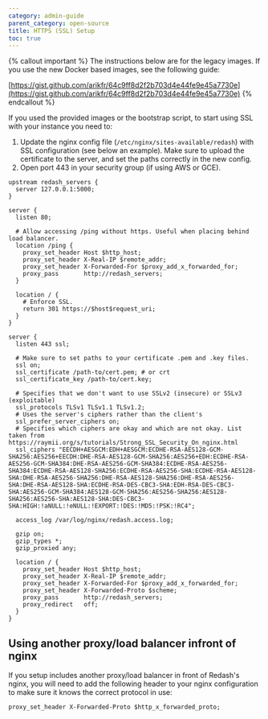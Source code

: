 ```yaml
---
category: admin-guide
parent_category: open-source
title: HTTPS (SSL) Setup
toc: true
---
```


{% callout important %}
The instructions below are for the legacy images. If you use the new Docker based images, see the following guide:

[https://gist.github.com/arikfr/64c9ff8d2f2b703d4e44fe9e45a7730e](https://gist.github.com/arikfr/64c9ff8d2f2b703d4e44fe9e45a7730e)
{% endcallout %}

If you used the provided images or the bootstrap script, to start using SSL with your instance you need to:

1. Update the nginx config file (`/etc/nginx/sites-available/redash`) with SSL configuration (see below an example). Make sure to upload the certificate to the server, and set the paths correctly in the new config.
2. Open port 443 in your security group (if using AWS or GCE).

```
upstream redash_servers {
  server 127.0.0.1:5000;
}

server {
  listen 80;

  # Allow accessing /ping without https. Useful when placing behind load balancer.
  location /ping {
    proxy_set_header Host $http_host;
    proxy_set_header X-Real-IP $remote_addr;
    proxy_set_header X-Forwarded-For $proxy_add_x_forwarded_for;
    proxy_pass       http://redash_servers;
  }

  location / {
    # Enforce SSL.
    return 301 https://$host$request_uri;
  }
}

server {
  listen 443 ssl;

  # Make sure to set paths to your certificate .pem and .key files.
  ssl on;
  ssl_certificate /path-to/cert.pem; # or crt
  ssl_certificate_key /path-to/cert.key;

  # Specifies that we don't want to use SSLv2 (insecure) or SSLv3 (exploitable)
  ssl_protocols TLSv1 TLSv1.1 TLSv1.2;
  # Uses the server's ciphers rather than the client's
  ssl_prefer_server_ciphers on;
  # Specifies which ciphers are okay and which are not okay. List taken from https://raymii.org/s/tutorials/Strong_SSL_Security_On_nginx.html
  ssl_ciphers "EECDH+AESGCM:EDH+AESGCM:ECDHE-RSA-AES128-GCM-SHA256:AES256+EECDH:DHE-RSA-AES128-GCM-SHA256:AES256+EDH:ECDHE-RSA-AES256-GCM-SHA384:DHE-RSA-AES256-GCM-SHA384:ECDHE-RSA-AES256-SHA384:ECDHE-RSA-AES128-SHA256:ECDHE-RSA-AES256-SHA:ECDHE-RSA-AES128-SHA:DHE-RSA-AES256-SHA256:DHE-RSA-AES128-SHA256:DHE-RSA-AES256-SHA:DHE-RSA-AES128-SHA:ECDHE-RSA-DES-CBC3-SHA:EDH-RSA-DES-CBC3-SHA:AES256-GCM-SHA384:AES128-GCM-SHA256:AES256-SHA256:AES128-SHA256:AES256-SHA:AES128-SHA:DES-CBC3-SHA:HIGH:!aNULL:!eNULL:!EXPORT:!DES:!MD5:!PSK:!RC4";

  access_log /var/log/nginx/redash.access.log;

  gzip on;
  gzip_types *;
  gzip_proxied any;

  location / {
    proxy_set_header Host $http_host;
    proxy_set_header X-Real-IP $remote_addr;
    proxy_set_header X-Forwarded-For $proxy_add_x_forwarded_for;
    proxy_set_header X-Forwarded-Proto $scheme;
    proxy_pass       http://redash_servers;
    proxy_redirect   off;
  }
}
```

## Using another proxy/load balancer infront of nginx

If you setup includes another proxy/load balancer in front of Redash's nginx, you will need to add the following header to your nginx configuration to make sure it knows the correct protocol in use:

```
proxy_set_header X-Forwarded-Proto $http_x_forwarded_proto;
```
